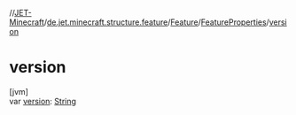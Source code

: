 //[JET-Minecraft](../../../../index.md)/[de.jet.minecraft.structure.feature](../../index.md)/[Feature](../index.md)/[FeatureProperties](index.md)/[version](version.md)

# version

[jvm]\
var [version](version.md): [String](https://kotlinlang.org/api/latest/jvm/stdlib/kotlin/-string/index.html)
